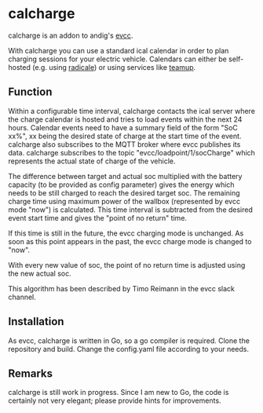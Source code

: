 # calcharge

calcharge is an addon to andig's [evcc](https://github.com/andig/evcc).

With calcharge you can use a standard ical calendar in order to plan charging sessions for your electric vehicle. Calendars can either be self-hosted (e.g. using [radicale](https://radicale.org/3.0.html)) or using services like [teamup](https://www.teamup.com/).

## Function   

Within a configurable time interval, calcharge contacts the ical server where the charge calendar is hosted and tries to load events within the next 24 hours. Calendar 
events need to have a summary field of the form "SoC xx%", xx being the desired state of charge at the start time of the event. calcharge also subscribes 
to the MQTT broker where evcc publishes its data. calcharge subscribes to the topic "evcc/loadpoint/1/socCharge" which represents the actual state of charge of the vehicle.  

The difference between target and actual soc multiplied with the battery capacity (to be provided as config parameter) gives the energy which needs to be
still charged to reach the desired target soc. The remaining charge time using maximum power of the wallbox (represented by evcc mode "now") is calculated. This time interval is subtracted
from the desired event start time and gives the "point of no return" time.  

If this time is still in the future, the evcc charging mode is unchanged. 
As soon as this point appears in the past, the evcc charge mode is changed to "now".  

With every new value of soc, the point of no return time is adjusted using the new actual soc.  

This algorithm has been described by Timo Reimann in the evcc slack channel.

## Installation
As evcc, calcharge is written in Go, so a go compiler is required. Clone the repository and build. Change the config.yaml file according to your needs. 

## Remarks
calcharge is still work in progress. Since I am new to Go, the code is certainly not very elegant; please provide hints for improvements.

